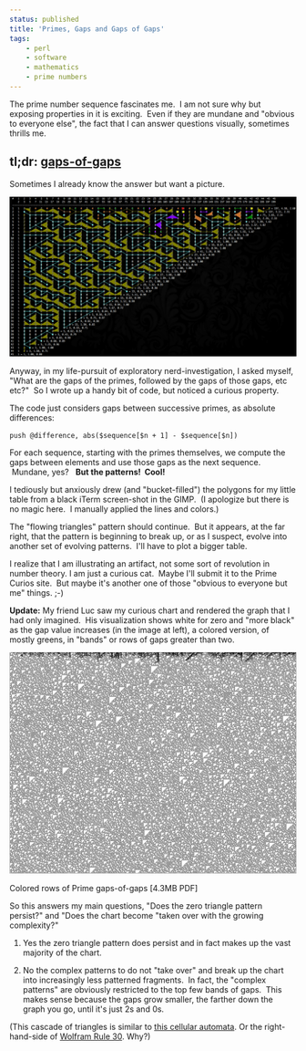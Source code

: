 ```yaml
---
status: published
title: 'Primes, Gaps and Gaps of Gaps'
tags:
    - perl
    - software
    - mathematics
    - prime numbers
---
```


The prime number sequence fascinates me.  I am not sure why but exposing properties in it is exciting.  Even if they are mundane and "obvious to everyone else", the fact that I can answer questions visually, sometimes thrills me.

tl;dr: [gaps-of-gaps](https://github.com/ology/Math/blob/master/primes/gaps-of-gaps)
 
---

Sometimes I already know the answer but want a picture.

![](gaps-of-gaps-highlighted.png)

Anyway, in my life-pursuit of exploratory nerd-investigation, I asked myself, "What are the gaps of the primes, followed by the gaps of those gaps, etc etc?"  So I wrote up a handy bit of code, but noticed a curious property.

The code just considers gaps between successive primes, as absolute differences:

    push @difference, abs($sequence[$n + 1] - $sequence[$n])

For each sequence, starting with the primes themselves, we compute the gaps between elements and use those gaps as the next sequence.  Mundane, yes?
 
**But the patterns!  Cool!**

I tediously but anxiously drew (and "bucket-filled") the polygons for my little table from a black iTerm screen-shot in the GIMP.  (I apologize but there is no magic here.  I manually applied the lines and colors.)

The "flowing triangles" pattern should continue.  But it appears, at the far right, that the pattern is beginning to break up, or as I suspect, evolve into another set of evolving patterns.  I'll have to plot a bigger table.

I realize that I am illustrating an artifact, not some sort of revolution in number theory. I am just a curious cat.  Maybe I'll submit it to the Prime Curios site.  But maybe it's another one of those "obvious to everyone but me" things. ;-)

**Update:** My friend Luc saw my curious chart and rendered the graph that I had only imagined.  His visualization shows white for zero and "more black" as the gap value increases (in the image at left), a colored version, of mostly greens, in "bands" or rows of gaps greater than two.

![](lucs-gaps.png)

Colored rows of Prime gaps-of-gaps [4.3MB PDF]

So this answers my main questions, "Does the zero triangle pattern persist?" and "Does the chart become "taken over with the growing complexity?"

1. Yes the zero triangle pattern does persist and in fact makes up the vast majority of the chart.

2. No the complex patterns to do not "take over" and break up the chart into increasingly less patterned fragments.  In fact, the "complex patterns" are obviously restricted to the top few bands of gaps.  This makes sense because the gaps grow smaller, the farther down the graph you go, until it's just 2s and 0s.

(This cascade of triangles is similar to [this cellular automata](http://joelgustafson.com/things/automata/?193). Or the right-hand-side of [Wolfram Rule 30](https://mathworld.wolfram.com/Rule30.html). Why?)

